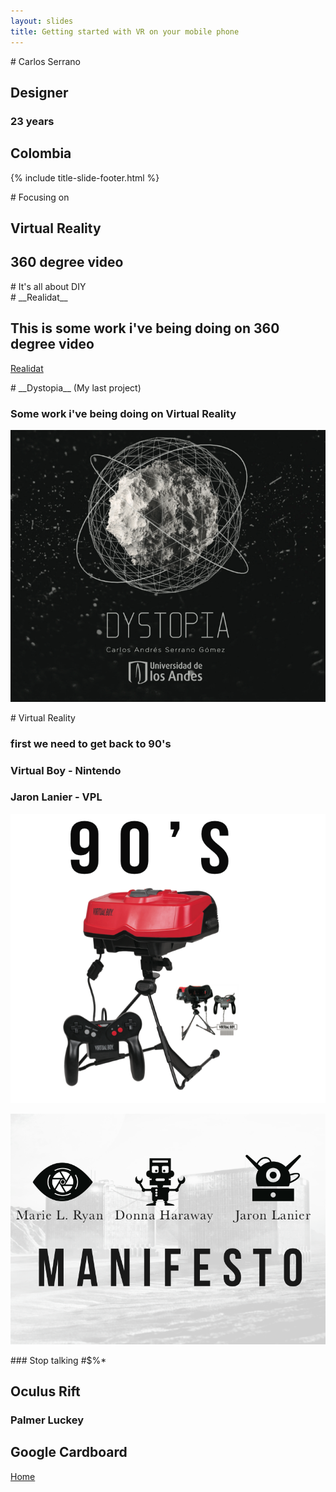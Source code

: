 ```yaml
---
layout: slides
title: Getting started with VR on your mobile phone
---
```

<section markdown="block" class="title-slide">
# Carlos Serrano 

## Designer

### 23 years

## __Colombia__

{% include title-slide-footer.html %}
</section>

<section markdown="block">
# Focusing on 

## Virtual Reality

## __360 degree video__

</section>

<section markdown="block">
# It's all about DIY



</section>
<section markdown="block">
# __Realidat__

## This is some work i've being doing on 360 degree video
[Realidat](https://youtu.be/1lzIM4nvVm4)

</section>
<section markdown="block">
# __Dystopia__ (My last project) 

### Some work i've being doing on __Virtual Reality__
![Dystopia](../img/dystopia.png)

</section>

<section markdown="block">
# Virtual Reality

### first we need to get back to __90's__

### Virtual Boy - __Nintendo__

### Jaron Lanier - __VPL__ 



</section>
<section markdown="block">








![VirtualBoy](../img/nintendo.png)













</section>
<section markdown="block">









![Manifesto](../img/manifesto.png)

















</section>

<section markdown="block">
### Stop talking #$%*

# Oculus Rift

### __Palmer Luckey__

# __Google Cardboard__

[Home](../index.html)
	
</section>
